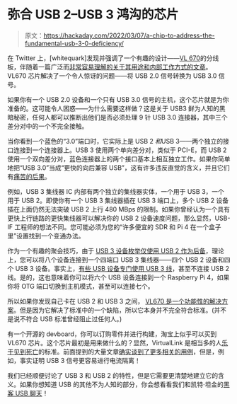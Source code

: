 # 弥合 USB 2–USB 3 鸿沟的芯片

> 原文：<https://hackaday.com/2022/03/07/a-chip-to-address-the-fundamental-usb-3-0-deficiency/>

在 Twitter 上，[whitequark]发现并强调了一个有趣的设计——[VL 670](https://twitter.com/whitequark/status/1410207408371245062)的分线板，伴随着一篇广泛而[非常容易理解的关于其用途和内部工作方式的文章](https://notabug.org/niconiconi/vl670)。VL670 芯片解决了一个令人惊讶的问题——将 USB 2.0 信号转换为 USB 3.0 信号。

如果你有一个 USB 2.0 设备和一个只有 USB 3.0 信号的主机，这个芯片就是为你准备的。这可能令人困惑——为什么需要这样做？这是关于 USB3 鲜为人知的黑暗秘密，任何人都可以推断出他们是否必须处理 9 针 USB 3.0 连接器，其中三个差分对中的一个不完全接触。

当你看到一个蓝色的“3.0”端口时，它实际上是 USB 2 *和*USB 3——两个独立的接口连接到一个连接器上。USB 3 使用两个单向差分对，类似于 PCI-E，而 USB 2 使用一个双向差分对，蓝色连接器上的两个接口基本上相互独立工作。如果你简单地把“USB 3.0”当成“更快的向后兼容 USB”，这有许多违反直觉的含义，并且它们有[痛苦的后果](https://www.reddit.com/r/AskElectronics/comments/7meqrg/weird_usb_31_problem_looking_for_existing_device/)。

例如，USB 3 集线器 IC 内部有两个独立的集线器实体，一个用于 USB 3，一个用于 USB 2。即使你有一个 USB 3 集线器插在 USB 3 端口上，多个 USB 2 设备插在上面仍然无法突破 USB 2 上行 480 MBps 的限制。如果你曾经认为一个具有更快上行链路的更快集线器可以解决你的 USB 2 设备速度问题，那么显然，USB-IF 工程师的想法不同。您可能必须为您的“许多便宜的 SDR 和 Pi 4 在一个盒子里”设置找到一个变通办法。

作为一个有趣的聚会技巧，由于 [USB 3 设备枚举仅使用 USB 2 作为后备](https://electronics.stackexchange.com/questions/297031/usb-3-x-ss-enumeration/297373#297373)，理论上，您可以将八个设备连接到一个四端口 USB 3 集线器——四个 USB 2 设备和四个 USB 3 设备。事实上，[有些 USB 设备专门使用 USB 3 线](https://twitter.com/WifiCable_/status/1497934328868884492)，甚至不连接 USB 2 线。是的，这也意味着你可以将六个 USB 设备连接到一个 Raspberry Pi 4，如果你将 OTG 端口切换到主机模式，甚至可以连接七个。

所以如果你发现自己卡在 USB 2 和 USB 3 之间， [VL670 是一个功能性的解决方案](https://twitter.com/whitequark/status/1415999233136680960)。但是因为它解决了标准中的一个缺陷，所以它本身并不完全符合标准。(并不是说不符合 USB 标准曾经阻止过任何人。)

有一个开源的 devboard，你可以订购零件并进行构建，淘宝上似乎可以买到 VL670 芯片。这个芯片最初是用来做什么的？显然，VirtualLink 是相当多的人[乐于见到死亡](https://twitter.com/noazark/status/1416076534964756483)的标准。前面提到的大量文章[确实谈到了更多相关的用例](https://notabug.org/niconiconi/vl670/src/usb-b/README.md)，但是，例如，事实证明 USB 3 信号更容易进行电流隔离！

我们已经顺便讨论了 USB 3 和 USB 2 的特性，但是它需要更清楚地建立它的含义。如果你想知道 USB 的其他不为人知的部分，你会想看看我们和凯特·坦金的[黑客 USB 聊天](https://hackaday.com/2020/02/24/hacking-usb-hack-chat/)！